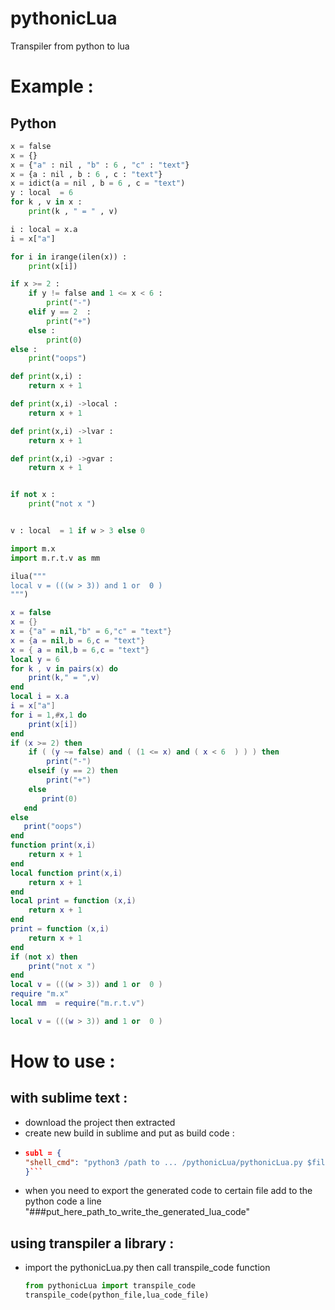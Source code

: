 # pythonicLua
Transpiler from python to lua 

# Example  : 

## Python 

```python
x = false
x = {}
x = {"a" : nil , "b" : 6 , "c" : "text"}
x = {a : nil , b : 6 , c : "text"}
x = idict(a = nil , b = 6 , c = "text")
y : local  = 6
for k , v in x : 
	print(k , " = " , v)

i : local = x.a
i = x["a"]

for i in irange(ilen(x)) : 
	print(x[i])

if x >= 2 : 
	if y != false and 1 <= x < 6 : 
		print("-")
	elif y == 2  : 
		print("+")
	else : 
		print(0)
else : 
	print("oops")

def print(x,i) : 
	return x + 1 

def print(x,i) ->local : 
	return x + 1 

def print(x,i) ->lvar : 
	return x + 1 

def print(x,i) ->gvar : 
	return x + 1 


if not x : 
	print("not x ")


v : local  = 1 if w > 3 else 0

import m.x
import m.r.t.v as mm

ilua("""
local v = (((w > 3)) and 1 or  0 )
""")

```


```lua
x = false
x = {}
x = {"a" = nil,"b" = 6,"c" = "text"}
x = {a = nil,b = 6,c = "text"}
x = { a = nil,b = 6,c = "text"}
local y = 6
for k , v in pairs(x) do
    print(k," = ",v)
end 
local i = x.a
i = x["a"]
for i = 1,#x,1 do
    print(x[i])
end 
if (x >= 2) then 
    if ( (y ~= false) and ( (1 <= x) and ( x < 6  ) ) ) then 
        print("-")
    elseif (y == 2) then 
        print("+")
    else 
       print(0)
   end
else 
   print("oops")
end
function print(x,i)
    return x + 1
end
local function print(x,i)
    return x + 1
end
local print = function (x,i)
    return x + 1
end
print = function (x,i)
    return x + 1
end
if (not x) then 
    print("not x ")
end
local v = (((w > 3)) and 1 or  0 )
require "m.x"
local mm  = require("m.r.t.v")

local v = (((w > 3)) and 1 or  0 )
```

# How to use  : 
## with sublime text : 
*	download the project then extracted 
*	create new build in sublime and put as build code  : 
*	```json
	subl = {
	"shell_cmd": "python3 /path to ... /pythonicLua/pythonicLua.py $file"
	}```
*	when you need to export the generated code to certain file add to the python code a line "###put_here_path_to_write_the_generated_lua_code"

## using transpiler a library  : 
*	import the pythonicLua.py then call transpile_code function
	```python
	from pythonicLua import transpile_code
	transpile_code(python_file,lua_code_file)
	```
